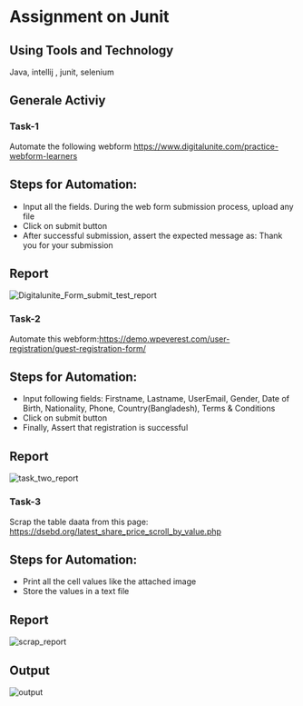 #  Assignment on Junit
## Using Tools and Technology
Java, intellij , junit, selenium
## Generale Activiy
### Task-1 
Automate the following webform
https://www.digitalunite.com/practice-webform-learners
## Steps for Automation:
- Input all the fields. During the web form submission process, upload any file
- Click on submit button
- After successful submission, assert the expected message as: Thank you for your submission
## Report
![Digitalunite_Form_submit_test_report](https://github.com/user-attachments/assets/b9ad4260-5f5f-4d0f-9a2b-c05be15fc987)

### Task-2
Automate this webform:https://demo.wpeverest.com/user-registration/guest-registration-form/
## Steps for Automation:
- Input following fields: Firstname, Lastname, UserEmail, Gender, Date of Birth, Nationality, Phone, Country(Bangladesh), Terms & Conditions
- Click on submit button
- Finally, Assert that registration is successful
## Report
![task_two_report](https://github.com/user-attachments/assets/d8f6164f-8132-4b02-abc5-c75d6291b21b)

### Task-3
Scrap the table daata from this page: https://dsebd.org/latest_share_price_scroll_by_value.php
## Steps for Automation:
- Print all the cell values like the attached image
- Store the values in a text file
## Report
![scrap_report](https://github.com/user-attachments/assets/6e7c002f-a6d3-40d2-a7cb-baf710b592fb)
## Output
![output](https://github.com/user-attachments/assets/0bfd1884-8eb9-48d8-9a25-d4fb20359bdf)



  

